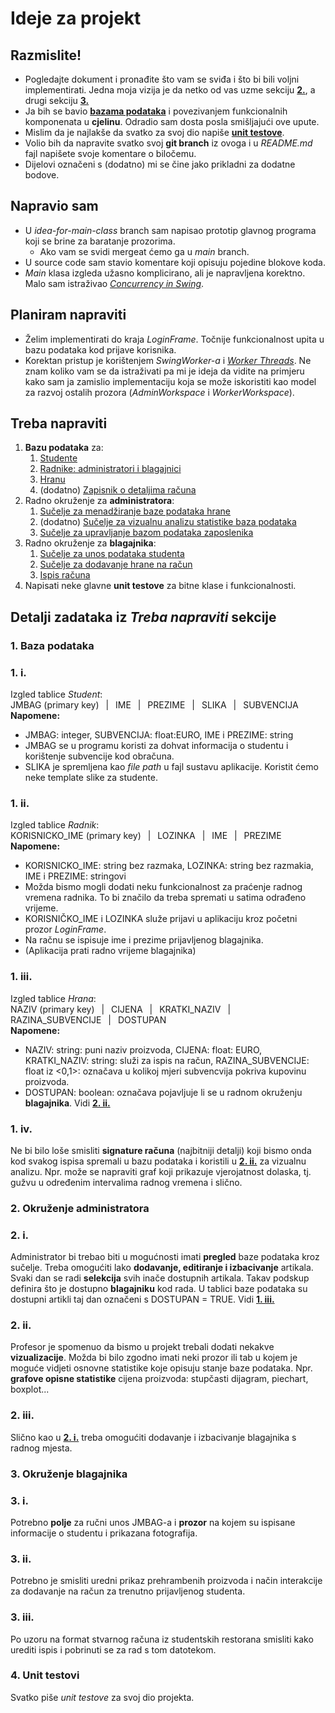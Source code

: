 # Ideje za projekt

## Razmislite!

* Pogledajte dokument i pronađite što vam se sviđa i što bi bili voljni implementirati. Jedna moja vizija je da netko od vas uzme sekciju **[2.](#2-okruženje-administratora)**, a drugi sekciju **[3.](#3-okruženje-blagajnika)**
* Ja bih se bavio **[bazama podataka](#1-baza-podataka)** i povezivanjem funkcionalnih komponenata u **cjelinu**. Odradio sam dosta posla smišljajući ove upute.
* Mislim da je najlakše da svatko za svoj dio napiše **[unit testove](#4-unit-testovi)**.
* Volio bih da napravite svatko svoj **git branch** iz ovoga i u *README.md* fajl napišete svoje komentare o biločemu.
* Dijelovi označeni s (dodatno) mi se čine jako prikladni za dodatne bodove.

## Napravio sam

* U *idea-for-main-class* branch sam napisao prototip glavnog programa koji se brine za baratanje prozorima.
    * Ako vam se svidi mergeat ćemo ga u *main* branch.
* U source code sam stavio komentare koji opisuju pojedine blokove koda.
* *Main* klasa izgleda užasno komplicirano, ali je napravljena korektno. Malo sam istraživao *[Concurrency in Swing](https://docs.oracle.com/javase/tutorial/uiswing/concurrency/index.html)*.

## Planiram napraviti

* Želim implementirati do kraja *LoginFrame*. Točnije funkcionalnost upita u bazu podataka kod prijave korisnika.
* Korektan pristup je korištenjem *SwingWorker-a* i *[Worker Threads](https://docs.oracle.com/javase/tutorial/uiswing/concurrency/worker.html)*. Ne znam koliko vam se da istraživati pa mi je ideja da vidite na primjeru kako sam ja zamislio implementaciju koja se može iskoristiti kao model za razvoj ostalih prozora (*AdminWorkspace* i *WorkerWorkspace*).

## Treba napraviti

1. **Bazu podataka** za:
    1. [Studente](#1-i)
    2. [Radnike: administratori i blagajnici](#1-ii)
    3. [Hranu](#1-iii) 
    4. (dodatno) [Zapisnik o detaljima računa](#1-iv)
2. Radno okruženje za **administratora**:
    1. [Sučelje za menadžiranje baze podataka hrane](#2-i)
    2. (dodatno) [Sučelje za vizualnu analizu statistike baza podataka](#2-ii)
    3. [Sučelje za upravljanje bazom podataka zaposlenika](#2-iii)
3. Radno okruženje za **blagajnika**:
    1. [Sučelje za unos podataka studenta](#3-i)
    2. [Sučelje za dodavanje hrane na račun](#3-ii)
    3. [Ispis računa](#3-iii)
4. Napisati neke glavne **unit testove** za bitne klase i funkcionalnosti.
    
## Detalji zadataka iz *Treba napraviti* sekcije

### 1. Baza podataka

### 1. i.
Izgled tablice *Student*: <br>
JMBAG (primary key) &ensp;|&ensp; IME &ensp;|&ensp; PREZIME &ensp;|&ensp; SLIKA &ensp;|&ensp; SUBVENCIJA <br>
**Napomene:** 
* JMBAG: integer, SUBVENCIJA: float:EURO, IME i PREZIME: string
* JMBAG se u programu koristi za dohvat informacija o studentu i korištenje subvencije kod obračuna.
* SLIKA je spremljena kao *file path* u fajl sustavu aplikacije. Koristit ćemo neke template slike za studente.

### 1. ii.
Izgled tablice *Radnik*: <br>
KORISNICKO_IME (primary key) &ensp;|&ensp; LOZINKA &ensp;|&ensp; IME &ensp;|&ensp; PREZIME <br>
**Napomene:** 
* KORISNICKO_IME: string bez razmaka, LOZINKA: string bez razmakia, IME i PREZIME: stringovi
* Možda bismo mogli dodati neku funkcionalnost za praćenje radnog vremena radnika. To bi značilo da treba spremati u satima odrađeno vrijeme.
* KORISNIČKO_IME i LOZINKA služe prijavi u aplikaciju kroz početni prozor *LoginFrame*.
* Na račnu se ispisuje ime i prezime prijavljenog blagajnika. 
* (Aplikacija prati radno vrijeme blagajnika)

### 1. iii.
Izgled tablice *Hrana*: <br>
NAZIV  (primary key) &ensp;|&ensp; CIJENA &ensp;|&ensp; KRATKI_NAZIV &ensp;|&ensp; RAZINA_SUBVENCIJE &ensp;|&ensp; DOSTUPAN <br>
**Napomene:** <br>
* NAZIV: string: puni naziv proizvoda, CIJENA: float: EURO, KRATKI_NAZIV: string: služi za ispis na račun, RAZINA_SUBVENCIJE: float iz <0,1>: označava u kolikoj mjeri  subvencvija pokriva kupovinu proizvoda.
* DOSTUPAN: boolean: označava pojavljuje li se u radnom okruženju **blagajnika**. Vidi **[2. ii.](#2-i)**

### 1. iv.
Ne bi bilo loše smisliti **signature računa** (najbitniji detalji) koji bismo onda kod svakog ispisa spremali u bazu podataka i koristili u **[2. ii.](#2-ii)** za vizualnu analizu. Npr. može se napraviti graf koji prikazuje vjerojatnost dolaska, tj. gužvu u određenim intervalima radnog vremena i slično.

### 2. Okruženje administratora

### 2. i.
Administrator bi trebao biti u mogućnosti imati **pregled** baze podataka kroz sučelje. Treba omogućiti lako **dodavanje, editiranje i izbacivanje** artikala. Svaki dan se radi **selekcija** svih inače dostupnih artikala. Takav podskup definira što je dostupno **blagajniku** kod rada. U tablici baze podataka su dostupni artikli taj dan označeni s DOSTUPAN = TRUE. Vidi **[1. iii.](#1-iii)**

### 2. ii.
Profesor je spomenuo da bismo u projekt trebali dodati nekakve **vizualizacije**. Možda bi bilo zgodno imati neki prozor ili tab u kojem je moguće vidjeti osnovne statistike koje opisuju stanje baze podataka. Npr. **grafove opisne statistike** cijena proizvoda: stupčasti dijagram, piechart, boxplot...

### 2. iii.
Slično kao u **[2. i.](#2-i)** treba omogućiti dodavanje i izbacivanje blagajnika s radnog mjesta.

### 3. Okruženje blagajnika

### 3. i.
Potrebno **polje** za ručni unos JMBAG-a i **prozor** na kojem su ispisane informacije o studentu i prikazana fotografija.

### 3. ii.
Potrebno je smisliti uredni prikaz prehrambenih proizvoda i način interakcije za dodavanje na račun za trenutno prijavljenog studenta.

### 3. iii.
Po uzoru na format stvarnog računa iz studentskih restorana smisliti kako urediti ispis i pobrinuti se za rad s tom datotekom.

### 4. Unit testovi
Svatko piše *unit testove* za svoj dio projekta.
